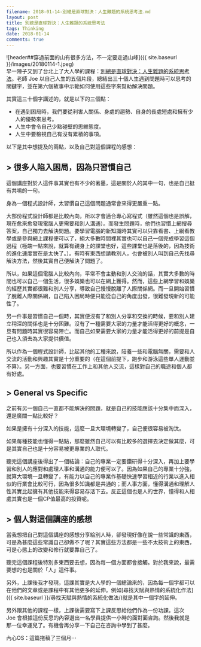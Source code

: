```yaml
---
filename: 2018-01-14-別總是直球對決：人生難題的系統思考法.md
layout: post
title: 別總是直球對決：人生難題的系統思考法
tags: Thinking
date: 2018-01-14
comments: true
---
```


![header##穿過前面的山有很多方法，不一定要走過山峰]({{ site.baseurl }}/images/20180114-1.jpeg)  
早一陣子又到了台北上了大人學的課程：[別總是直球對決：人生難題的系統思考法](https://www.darencademy.com/activity/view/id/16422)。老師 Joe 以自己人生的五個片段，總結出三十個人生遇到問題時可以思考的關鍵字，並在第六個故事中示範如何使用這些字來幫助解決問題。

其實這三十個字講述的，就是以下的三個點：
* 在遇到困局時，我們要從利害人關係、身處的趨勢、自身的長處短處和擁有少人的優勢來思考。
* 人生中會令自己少點碰壁的思維態度。
* 人生中要檢視自己有沒有累積的事項。

以下是其中想提及的兩點，以及自己對這個課程的感想：

## > 很多人陷入困局，因為只習慣自己
這個講座對於人這件事其實也有不少的著墨，這是關於人的其中一句，也是自己挺有共鳴的一句。

身為一個程式設計師，太習慣自己這個問題通常會來得更嚴重一點。

大部份程式設計師都是比較內向，所以才會適合專心寫程式（雖然這個也是誤解，現在愈來愈發現電腦人更需要和別人溝通）。而發生問題時，他們也習慣上網搜尋答案，自己獨力去解決問題。要學習電腦的新知識時其實可以只靠看書、上網看教學或是參與網上課程便可以了，絕大多數時間裡其實也可以自己一個完成學習這個過程（極端一點來說，就算有親身上的課堂也好，這些課堂也是落後的，因為技術的進化速度實在是太快了。）。有時有東西想請教別人，也會被別人叫到自己先找尋解決方法，然後其實自己便解決了問題了。

所以，如果這個電腦人比較內向，平常不會主動和別人交流的話，其實大多數的時間也可以自己一個生活，很多娛樂也可以在網上獲得。然而，這些上網學習和娛樂的經歷其實都很難和別人分享，導致自己慢慢脫離了人際關係網。而一旦開始習慣了脫離人際關係網，自己陷入困局時便只能從自己的角度出發，很難發現新的可能性了。

另一件事是習慣自己一個時，其實便沒有了和別人分享和交換的時候，要和別人建立稍深的關係也是十分困難。沒有了一種需要大家的力量才能活得更好的概念，一旦有問題時其實很容易陣亡。而自己如果需要大家的力量才能活得更好的前提是自己也入須去為大家提供價值。

所以作為一個程式設計師，比起其他的工種來說，陪養一些和電腦無關，需要和人交流的活動和興趣其實是十分重要的（在這個前提下，跑步和游泳這些單人運動並不算）。另一方面，也要習慣在工作上和其他人交流，這樣對自己的職途和個人都有好處。

## > General vs Specific
之前有另一個自己一直都不能解決的問題，就是自己的技能應該十分集中而深入，還是廣闊一點比較好？

如果是擁有十分深入的技能，這麼一旦大環境轉變了，自己便很容易被淘汰。

如果每種技能也懂得一點點，那麼雖然自己可以有比較多的選擇去決定做其麼，可是其實自己也是十分容易被更專業的人取代。

聽完這個講座後得出了一個結論：自己的專業一定要鑽研得十分深入，再加上要學習和別人的應對和處理人事和溝通的能力便可以了。因為如果自己的專業十分強，就算大環境一旦轉變了，有能力以自己的專業作基礎快速學習相近的行業以進入相似的行業會比較可行，因為很多知識都是共通的；而人事方面，懂得溝通和理解人性其實比起擁有其他技能來得容易存活下去。反正這個也是人的世界，懂得和人相處其實也是一個CP值最高的投資呢。

## > 個人對這個講座的感想
當我想把自己對這個講座的感想分享給別人時，卻發現好像在說一些常識的東西，可是為甚麼這些常識自己卻做不了呢？其實這些方法都是一些不太技術上的東西，可是心態上的改變和修行就要靠自己了。

聽完這個課程後特別多東西要去想，因為每一個方面都會接觸。對於我來說，最需要想的也是關於「人」這件事。

另外，上課後我才發現，這課其實是大人學的一個總論來的，因為每一個字都可以在他們的文章或是課程中有其他更多的延伸。例如[尋找天賦與熱情的系統化作法]({{ site.baseurl }}/尋找天賦與熱情的系統化做法/)就是其中一個字的延伸。

另外跟其他的課程一樣，上課後需要寫下上課反思給他們作為一份功課。這次 Joe 會根據這份反思的內容選出一名學員提供一小時的面對面咨詢。然後我就是那一位幸運兒了。有機會再分享一下自己在咨詢中學到了甚麼。

內心OS：這篇拖稿了三個月⋯


